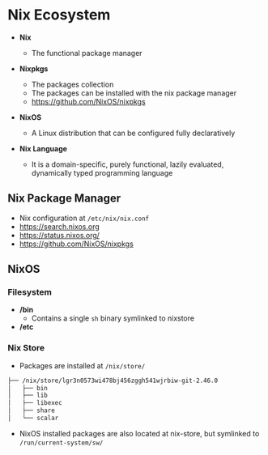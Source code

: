 # Nix Ecosystem

- **Nix**
  - The functional package manager

- **Nixpkgs**
  - The packages collection
  - The packages can be installed with the nix package manager
  - <https://github.com/NixOS/nixpkgs>

- **NixOS**
  - A Linux distribution that can be configured fully declaratively

- **Nix Language**
  - It is a domain-specific, purely functional, lazily evaluated, dynamically typed programming language

## Nix Package Manager

- Nix configuration at `/etc/nix/nix.conf`
- <https://search.nixos.org>
- <https://status.nixos.org/>
- <https://github.com/NixOS/nixpkgs>

## NixOS

### Filesystem

- **/bin**
  - Contains a single `sh` binary symlinked to nixstore
- **/etc**

### Nix Store

- Packages are installed at `/nix/store/`

```txt
├── /nix/store/lgr3n0573wi478bj456zggh541wjrbiw-git-2.46.0
│   ├── bin
│   ├── lib
│   ├── libexec
│   ├── share
│   └── scalar
```

- NixOS installed packages are also located at nix-store, but symlinked to `/run/current-system/sw/`
